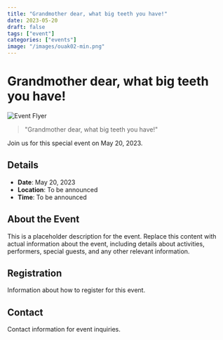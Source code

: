 ```yaml
---
title: "Grandmother dear, what big teeth you have!"
date: 2023-05-20
draft: false
tags: ["event"]
categories: ["events"]
image: "/images/ouak02-min.png"
---
```


# Grandmother dear, what big teeth you have!

![Event Flyer](/images/ouak02-min.png)

> "Grandmother dear, what big teeth you have!"

Join us for this special event on May 20, 2023.

## Details

- **Date**: May 20, 2023
- **Location**: To be announced
- **Time**: To be announced

## About the Event

This is a placeholder description for the event. Replace this content with actual information about the event, including details about activities, performers, special guests, and any other relevant information.

## Registration

Information about how to register for this event.

## Contact

Contact information for event inquiries.
